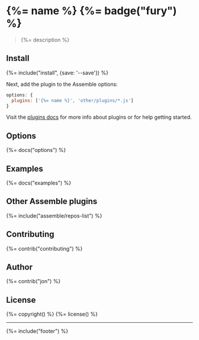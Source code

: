 # {%= name %} {%= badge("fury") %}

> {%= description %}

## Install
{%= include("install", {save: '--save'}) %}

Next, add the plugin to the Assemble options:

```js
options: {
  plugins: ['{%= name %}', 'other/plugins/*.js']
}
```
Visit the [plugins docs](http://assemble.io/plugins/) for more info about plugins or for help getting started.

## Options
{%= docs("options") %}

## Examples
{%= docs("examples") %}

## Other Assemble plugins
{%= include("assemble/repos-list") %}

## Contributing
{%= contrib("contributing") %}

## Author
{%= contrib("jon") %}

## License
{%= copyright() %}
{%= license() %}

***

{%= include("footer") %}